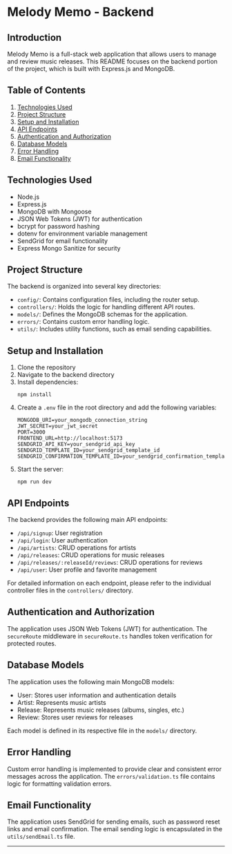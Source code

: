 # Melody Memo - Backend

## Introduction

Melody Memo is a full-stack web application that allows users to manage and review music releases. This README focuses on the backend portion of the project, which is built with Express.js and MongoDB.

## Table of Contents

1. [Technologies Used](#technologies-used)
2. [Project Structure](#project-structure)
3. [Setup and Installation](#setup-and-installation)
4. [API Endpoints](#api-endpoints)
5. [Authentication and Authorization](#authentication-and-authorization)
6. [Database Models](#database-models)
7. [Error Handling](#error-handling)
8. [Email Functionality](#email-functionality)

## Technologies Used

- Node.js
- Express.js
- MongoDB with Mongoose
- JSON Web Tokens (JWT) for authentication
- bcrypt for password hashing
- dotenv for environment variable management
- SendGrid for email functionality
- Express Mongo Sanitize for security

## Project Structure

The backend is organized into several key directories:

- `config/`: Contains configuration files, including the router setup.
- `controllers/`: Holds the logic for handling different API routes.
- `models/`: Defines the MongoDB schemas for the application.
- `errors/`: Contains custom error handling logic.
- `utils/`: Includes utility functions, such as email sending capabilities.

## Setup and Installation

1. Clone the repository
2. Navigate to the backend directory
3. Install dependencies:
   ```
   npm install
   ```
4. Create a `.env` file in the root directory and add the following variables:
   ```
   MONGODB_URI=your_mongodb_connection_string
   JWT_SECRET=your_jwt_secret
   PORT=3000
   FRONTEND_URL=http://localhost:5173
   SENDGRID_API_KEY=your_sendgrid_api_key
   SENDGRID_TEMPLATE_ID=your_sendgrid_template_id
   SENDGRID_CONFIRMATION_TEMPLATE_ID=your_sendgrid_confirmation_template_id
   ```
5. Start the server:
   ```
   npm run dev
   ```

## API Endpoints

The backend provides the following main API endpoints:

- `/api/signup`: User registration
- `/api/login`: User authentication
- `/api/artists`: CRUD operations for artists
- `/api/releases`: CRUD operations for music releases
- `/api/releases/:releaseId/reviews`: CRUD operations for reviews
- `/api/user`: User profile and favorite management

For detailed information on each endpoint, please refer to the individual controller files in the `controllers/` directory.

## Authentication and Authorization

The application uses JSON Web Tokens (JWT) for authentication. The `secureRoute` middleware in `secureRoute.ts` handles token verification for protected routes.

## Database Models

The application uses the following main MongoDB models:

- User: Stores user information and authentication details
- Artist: Represents music artists
- Release: Represents music releases (albums, singles, etc.)
- Review: Stores user reviews for releases

Each model is defined in its respective file in the `models/` directory.

## Error Handling

Custom error handling is implemented to provide clear and consistent error messages across the application. The `errors/validation.ts` file contains logic for formatting validation errors.

## Email Functionality

The application uses SendGrid for sending emails, such as password reset links and email confirmation. The email sending logic is encapsulated in the `utils/sendEmail.ts` file.

---

